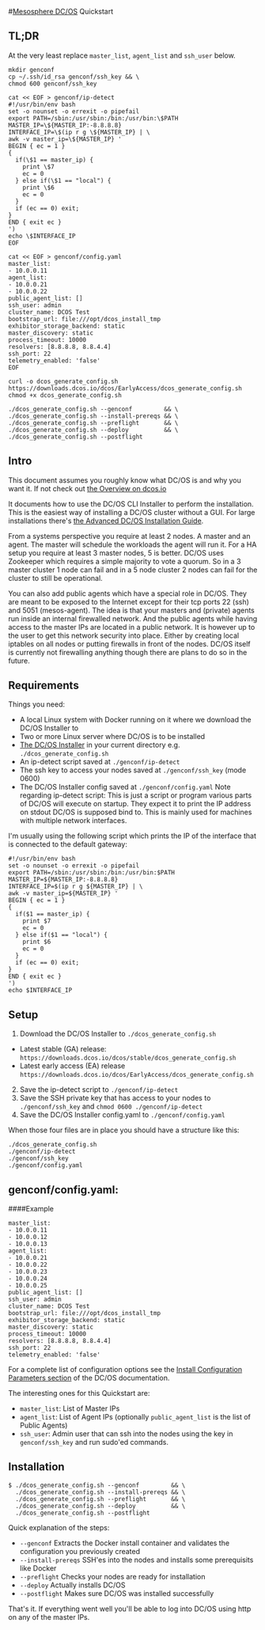 #[Mesosphere DC/OS](https://dcos.io) Quickstart
## TL;DR
At the very least replace `master_list`, `agent_list` and `ssh_user` below.
```
mkdir genconf
cp ~/.ssh/id_rsa genconf/ssh_key && \
chmod 600 genconf/ssh_key

cat << EOF > genconf/ip-detect
#!/usr/bin/env bash
set -o nounset -o errexit -o pipefail
export PATH=/sbin:/usr/sbin:/bin:/usr/bin:\$PATH
MASTER_IP=\${MASTER_IP:-8.8.8.8}
INTERFACE_IP=\$(ip r g \${MASTER_IP} | \
awk -v master_ip=\${MASTER_IP} '
BEGIN { ec = 1 }
{
  if(\$1 == master_ip) {
    print \$7
    ec = 0
  } else if(\$1 == "local") {
    print \$6
    ec = 0
  }
  if (ec == 0) exit;
}
END { exit ec }
')
echo \$INTERFACE_IP
EOF

cat << EOF > genconf/config.yaml
master_list:
- 10.0.0.11
agent_list:
- 10.0.0.21
- 10.0.0.22
public_agent_list: []
ssh_user: admin
cluster_name: DCOS Test
bootstrap_url: file:///opt/dcos_install_tmp
exhibitor_storage_backend: static
master_discovery: static
process_timeout: 10000
resolvers: [8.8.8.8, 8.8.4.4]
ssh_port: 22
telemetry_enabled: 'false'
EOF

curl -o dcos_generate_config.sh https://downloads.dcos.io/dcos/EarlyAccess/dcos_generate_config.sh
chmod +x dcos_generate_config.sh

./dcos_generate_config.sh --genconf         && \
./dcos_generate_config.sh --install-prereqs && \
./dcos_generate_config.sh --preflight       && \
./dcos_generate_config.sh --deploy          && \
./dcos_generate_config.sh --postflight
```

## Intro
This document assumes you roughly know what DC/OS is and why you want it. If not check out [the Overview on dcos.io](https://dcos.io/docs/1.8/overview/what-is-dcos/)

It documents how to use the DC/OS CLI Installer to perform the installation. This is the easiest way of installing a DC/OS cluster without a GUI. For large installations there's [the Advanced DC/OS Installation Guide](https://dcos.io/docs/1.8/administration/installing/custom/advanced/). 

From a systems perspective you require at least 2 nodes. A master and an agent. The master will schedule the workloads the agent will run it. For a HA setup you require at least 3 master nodes, 5 is better.
DC/OS uses Zookeeper which requires a simple majority to vote a quorum. So in a 3 master cluster 1 node can fail and in a 5 node cluster 2 nodes can fail for the cluster to still be operational.

You can also add public agents which have a special role in DC/OS. They are meant to be exposed to the Internet except for their tcp ports 22 (ssh) and 5051 (mesos-agent).
The idea is that your masters and (private) agents run inside an internal firewalled network. And the public agents while having access to the master IPs are located in a public network.
It is however up to the user to get this network security into place. Either by creating local iptables on all nodes or putting firewalls in front of the nodes. DC/OS itself is currently not firewalling anything though there are plans to do so in the future.  
## Requirements
Things you need:
* A local Linux system with Docker running on it where we download the DC/OS Installer to
* Two or more Linux server where DC/OS is to be installed
* [The DC/OS Installer](https://downloads.dcos.io/dcos/EarlyAccess/dcos_generate_config.sh) in your current directory e.g. `./dcos_generate_config.sh`
* An ip-detect script saved at `./genconf/ip-detect`
* The ssh key to access your nodes saved at `./genconf/ssh_key` (mode 0600)
* The DC/OS Installer config saved at `./genconf/config.yaml`
Note regarding ip-detect script: This is just a script or program various parts of DC/OS will execute on startup. They expect it to print the IP address on stdout DC/OS is supposed bind to. This is mainly used for machines with multiple network interfaces.

I'm usually using the following script which prints the IP of the interface that is connected to the default gateway:
```
#!/usr/bin/env bash
set -o nounset -o errexit -o pipefail
export PATH=/sbin:/usr/sbin:/bin:/usr/bin:$PATH
MASTER_IP=${MASTER_IP:-8.8.8.8}
INTERFACE_IP=$(ip r g ${MASTER_IP} | \
awk -v master_ip=${MASTER_IP} '
BEGIN { ec = 1 }
{
  if($1 == master_ip) {
    print $7
    ec = 0
  } else if($1 == "local") {
    print $6
    ec = 0
  }
  if (ec == 0) exit;
}
END { exit ec }
')
echo $INTERFACE_IP
```
## Setup
1) Download the DC/OS Installer to `./dcos_generate_config.sh`
  * Latest stable (GA) release: `https://downloads.dcos.io/dcos/stable/dcos_generate_config.sh`
  * Latest early access (EA) release `https://downloads.dcos.io/dcos/EarlyAccess/dcos_generate_config.sh`
2) Save the ip-detect script to `./genconf/ip-detect`
3) Save the SSH private key that has access to your nodes to `./genconf/ssh_key` and `chmod 0600 ./genconf/ip-detect`
4) Save the DC/OS Installer config.yaml to `./genconf/config.yaml`

When those four files are in place  you should have a structure like this:
```
./dcos_generate_config.sh
./genconf/ip-detect
./genconf/ssh_key
./genconf/config.yaml
```
## genconf/config.yaml:
####Example
```
master_list:
- 10.0.0.11
- 10.0.0.12
- 10.0.0.13
agent_list:
- 10.0.0.21
- 10.0.0.22
- 10.0.0.23
- 10.0.0.24
- 10.0.0.25
public_agent_list: []
ssh_user: admin
cluster_name: DCOS Test
bootstrap_url: file:///opt/dcos_install_tmp
exhibitor_storage_backend: static
master_discovery: static
process_timeout: 10000
resolvers: [8.8.8.8, 8.8.4.4]
ssh_port: 22
telemetry_enabled: 'false'
```

For a complete list of configuration options see the [Install Configuration Parameters section](https://dcos.io/docs/1.8/administration/installing/custom/configuration-parameters/) of the DC/OS documentation.

The interesting ones for this Quickstart are:
* `master_list`: List of Master IPs
* `agent_list`: List of Agent IPs (optionally `public_agent_list` is the list of Public Agents)
* `ssh_user`: Admin user that can ssh into the nodes using the key in `genconf/ssh_key` and run sudo'ed commands.

## Installation
```
$ ./dcos_generate_config.sh --genconf         && \
  ./dcos_generate_config.sh --install-prereqs && \
  ./dcos_generate_config.sh --preflight       && \
  ./dcos_generate_config.sh --deploy          && \
  ./dcos_generate_config.sh --postflight
```

Quick explanation of the steps:
* `--genconf` Extracts the Docker install container and validates the configuration you previously created
* `--install-prereqs` SSH'es into the nodes and installs some prerequisits like Docker
* `--preflight` Checks your nodes are ready for installation
* `--deploy` Actually installs DC/OS
* `--postflight` Makes sure DC/OS was installed successfully

That's it. If everything went well you'll be able to log into DC/OS using http on any of the master IPs.
